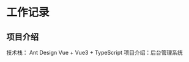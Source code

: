# 工作记录

<!-- ## 入职流程

- 体检、办工资卡
- 填入职的各种表格，
- 公司发的台式机，自己装
- 安装各种软件，配置环境
- 熟悉环境，了解下同事
- 公司项目领导给了 4 个链接
- 禅道的账号密码，可以分配任务
- 蓝湖的地址（里面是 ui 设计图之类的）
- WPS 在线任务文档地址
- 云效链接（里面有代码仓库），使用 git 下载提交代码
- 领导发了项目的原型图和 ui 图，根据这个图使用 vue3+ts 构建开发后台管理系统项目页面，好在已经做了一部分，可以看之前别人怎么写的 -->

## 项目介绍

技术栈： Ant Design Vue + Vue3 + TypeScript
项目介绍：后台管理系统

